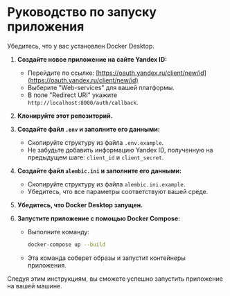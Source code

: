 # Руководство по запуску приложения

Убедитесь, что у вас установлен Docker Desktop.

1. **Создайте новое приложение на сайте Yandex ID:**
   - Перейдите по ссылке: [https://oauth.yandex.ru/client/new/id](https://oauth.yandex.ru/client/new/id)
   - Выберите "Web-services" для вашей платформы.
   - В поле "Redirect URI" укажите `http://localhost:8000/auth/callback`.

2. **Клонируйте этот репозиторий.**

3. **Создайте файл `.env` и заполните его данными:**
   - Скопируйте структуру из файла `.env.example`.
   - Не забудьте добавить информацию Yandex ID, полученную на предыдущем шаге: `client_id` и `client_secret`.

4. **Создайте файл `alembic.ini` и заполните его данными:**
   - Скопируйте структуру из файла `alembic.ini.example`.
   - Убедитесь, что все параметры соответствуют вашей среде.

5. **Убедитесь, что Docker Desktop запущен.**

6. **Запустите приложение с помощью Docker Compose:**
   - Выполните команду:
     ```bash
     docker-compose up --build
     ```
   - Эта команда соберет образы и запустит контейнеры приложения.

Следуя этим инструкциям, вы сможете успешно запустить приложение на вашей машине.
